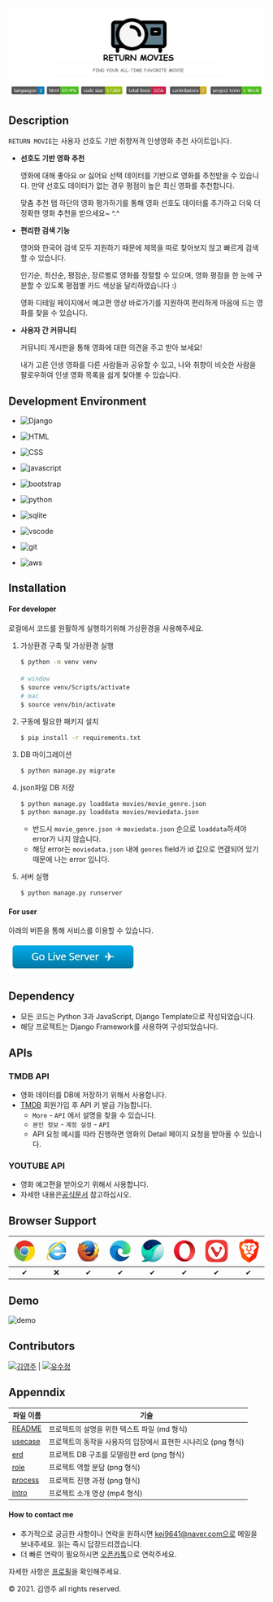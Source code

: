 <img src="./assets/logo.png" alt="testlogo"  />

<img src="./assets/badge.jpg" alt="badges" style="zoom:80%;" />



## Description

`RETURN MOVIE`는 사용자 선호도 기반 취향저격 인생영화 추천 사이트입니다.

- __선호도 기반 영화 추천__

  영화에 대해 좋아요 or 싫어요 선택 데이터를 기반으로 영화를 추천받을 수 있습니다. 만약 선호도 데이터가 없는 경우 평점이 높은 최신 영화를 추천합니다. 

  맞춤 추천 탭 하단의 영화 평가하기를 통해 영화 선호도 데이터를 추가하고 더욱 더 정확한 영화 추천을 받으세요~ ^.^

- __편리한 검색 기능__ 

  영어와 한국어 검색 모두 지원하기 때문에 제목을 따로 찾아보지 않고 빠르게 검색할 수 있습니다. 

  인기순, 최신순, 평점순, 장르별로 영화를 정렬할 수 있으며, 영화 평점을 한 눈에 구분할 수 있도록 평점별 카드 색상을 달리하였습니다 :) 

  영화 디테일 페이지에서 예고편 영상 바로가기를 지원하여 편리하게 마음에 드는 영화를 찾을 수 있습니다.

- __사용자 간 커뮤니티__ 

  커뮤니티 게시판을 통해 영화에 대한 의견을 주고 받아 보세요!

  내가 고른 인생 영화를 다른 사람들과 공유할 수 있고, 나와 취향이 비슷한 사람을 팔로우하여 인생 영화 목록을 쉽게 찾아볼 수 있습니다.



## Development Environment

- ![Django](https://img.shields.io/badge/Django-092E20?style=for-the-badge&logo=django&logoColor=white) 

- ![HTML](https://img.shields.io/badge/HTML5-E34F26?style=for-the-badge&logo=html5&logoColor=white) 
- ![CSS](https://img.shields.io/badge/CSS3-1572B6?style=for-the-badge&logo=css3&logoColor=white) 
- ![javascript](https://img.shields.io/badge/JavaScript-323330?style=for-the-badge&logo=javascript&logoColor=F7DF1E) 
- ![bootstrap](https://img.shields.io/badge/Bootstrap-563D7C?style=for-the-badge&logo=bootstrap&logoColor=white) 
- ![python](https://img.shields.io/badge/Python-3776AB?style=for-the-badge&logo=python&logoColor=white) 
- ![sqlite](https://img.shields.io/badge/SQLite-07405E?style=for-the-badge&logo=sqlite&logoColor=white)  
- ![vscode](https://img.shields.io/badge/Visual_Studio_Code-0078D4?style=for-the-badge&logo=visual%20studio%20code&logoColor=white) 
- ![git](https://img.shields.io/badge/Git-F05032?style=for-the-badge&logo=git&logoColor=white) 
- ![aws](https://img.shields.io/badge/Amazon_AWS-232F3E?style=for-the-badge&logo=amazon-aws&logoColor=white) 



## Installation

#### For developer

로컬에서 코드를 원활하게 실행하기위해 가상환경을 사용해주세요.

1. 가상환경 구축 및 가상환경 실행

   ```bash
   $ python -m venv venv
   
   # window
   $ source venv/Scripts/activate
   # mac
   $ source venv/bin/activate
   ```

2. 구동에 필요한 패키지 설치

   ```bash
   $ pip install -r requirements.txt
   ```

3. DB 마이그레이션

   ```bash
   $ python manage.py migrate
   ```

4. json파일 DB 저장

   ```bash
   $ python manage.py loaddata movies/movie_genre.json
   $ python manage.py loaddata movies/moviedata.json
   ```

   - 반드시 `movie_genre.json` → `moviedata.json` 순으로 `loaddata`하셔야 error가 나지 않습니다.
   - 해당 error는 `moviedata.json` 내에 `genres` field가 id 값으로 연결되어 있기 때문에 나는 error 입니다.

5. 서버 실행

   ```bash
   $ python manage.py runserver
   ```



#### For user

아래의 버튼을 통해 서비스를 이용할 수 있습니다.

[![button](./assets/go_live_server.png)](http://52.15.175.139/)



## Dependency

- 모든 코드는 Python 3과 JavaScript, Django Template으로 작성되었습니다.
- 해당 프로젝트는 Django Framework를 사용하여 구성되었습니다.



## APIs

### TMDB API

- 영화 데이터를 DB에 저장하기 위해서 사용합니다.
- [TMDB](https://www.themoviedb.org/?language=ko) 회원가입 후 API 키 발급 가능합니다.
  - `More` - `API` 에서 설명을 찾을 수 있습니다.
  - `본인 정보` - `계정 설정` - `API` 
  - API 요청 예시를 따라 진행하면 영화의 Detail 페이지 요청을 받아올 수 있습니다.

### YOUTUBE API

- 영화 예고편을 받아오기 위해서 사용합니다.
- 자세한 내용은[공식문서](https://developers.google.com/youtube/v3/getting-started?hl=ko) 참고하십시오.



## Browser Support

| ![chrome](./assets/chrome_logo1.png) | ![ie](./assets/ie_logo1.png) | ![firefox](./assets/firefox_logo1.png) | ![edge](./assets/edge_logo1.png) | ![whale](./assets/whale_logo.png) | ![opera](./assets/opera_logo1.png) | ![vivaldi](./assets/vivaldi_logo.png) | ![brave](./assets/brave_logo.png) |
| :----------------------------------: | :--------------------------: | :------------------------------------: | :------------------------------: | :-------------------------------: | :--------------------------------: | :-----------------------------------: | :-------------------------------: |
|                  ✔                   |              ❌               |                   ✔                    |                ✔                 |                 ✔                 |                 ✔                  |                   ✔                   |                 ✔                 |



## Demo

![demo](./assets/demo.gif)



## Contributors

[![김영주](https://img.shields.io/badge/김영주-181717?style=for-the-badge&logo=GitHub&logoColor=white)](https://github.com/kei9641) | [![유수정](https://img.shields.io/badge/유수정-181717?style=for-the-badge&logo=GitHub&logoColor=white)](https://github.com/yusoojeong)



## Appenndix

| 파일 이름                                                    | 기술                                                         |
| ------------------------------------------------------------ | ------------------------------------------------------------ |
| [README](https://github.com/kei9641/Return-Movies/blob/master/README.md) | 프로젝트의 설명을 위한 텍스트 파일 (md 형식)                 |
| [usecase](https://github.com/kei9641/Return-Movies/blob/master/appendix/usecase.png) | 프로젝트의 동작을 사용자의 입장에서 표현한 시나리오 (png 형식) |
| [erd](https://github.com/kei9641/Return-Movies/blob/master/appendix/erd.png) | 프로젝트 DB 구조를 모델링한 erd (png 형식)                   |
| [role](https://github.com/kei9641/Return-Movies/blob/master/appendix/role.png) | 프로젝트 역할 분담 (png 형식)                                |
| [process](https://github.com/kei9641/Return-Movies/blob/master/appendix/process.png) | 프로젝트 진행 과정 (png 형식)                                |
| [intro](https://github.com/kei9641/Return-Movies/blob/master/appendix/intro.mp4) | 프로젝트 소개 영상 (mp4 형식)                                |



#### How to contact me

- 추가적으로 궁금한 사항이나 연락을 원하시면 kei9641@naver.com으로 메일을 보내주세요. 읽는 즉시 답장드리겠습니다.
- 더 빠른 연락이 필요하시면 [오픈카톡](https://open.kakao.com/me/here0k)으로 연락주세요.

자세한 사항은 [프로필](https://kei9641.github.io/categories/profile)을 확인해주세요.



© 2021. 김영주 all rights reserved.

